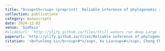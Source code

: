 ```yaml
---
title: "8<sup>th</sup> (preprint)  Reliable inference of phylogenomic relationship via assembly-based strategy accommodating raw reads and proteins"
collection: publications
category: manuscripts
date: 2024-12-02
venue: 'bioRxiv'
#slidesurl: 'http://ylify.github.io/files/Still waters run deep Large scale genome rearrangements in the evolution of morphologically conservative Polyplacophora.pdf'
paperurl: 'http://ylify.github.io/files/Reliable inference of phylogenomic relationship via assembly-based strategy accommodating raw reads and proteins.pdf'
citation: '<b>Yunlong Li</b><sup>#*</sup>, Xu Liu<sup>#</sup>, Chong Chen, Jian-Wen Qiu, Kevin Kocot, Jin Sun<sup>*</sup>. (2024). <i>bioRxiv</i>. doi: 10.1101/2024.07.24.604968'
---
```

